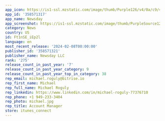 ```yaml
---
app_icon: https://is1-ssl.mzstatic.com/image/thumb/Purple126/v4/0a/c9/40/0ac9406d-0145-c755-75b7-5496be2aacab/AppIcon-0-0-1x_U007emarketing-0-7-0-85-220.png/1024x1024bb.png
app_id: '358571317'
app_name: Newsday
app_screenshot: https://is1-ssl.mzstatic.com/image/thumb/PurpleSource126/v4/1c/70/1a/1c701a98-faae-916d-0ec9-ec55c298c95d/e6c66276-c320-4543-9e2f-b012045d62e5_iPhone_5.5in_screens_1242x2208_1.png/1242x2208bb.png
category: News
country: US
id: Ft1nSE_iEp2l
language: en
most_recent_release: '2024-02-08T00:00:00'
publisher_id: '358571321'
publisher_name: Newsday LLC
rank: '275'
release_count_in_past_year: '7'
release_count_in_past_year_category: 9
release_count_in_past_year_top_in_category: 38
rep_email: michael.roguly@bitrise.io
rep_first_name: Michael
rep_full_name: Michael Roguly
rep_linkedin: https://www.linkedin.com/in/michael-roguly-77376710
rep_phone: +1 949-233-3404
rep_photo: michael.jpg
rep_title: Account Manager
store: itunes_connect
---
```


